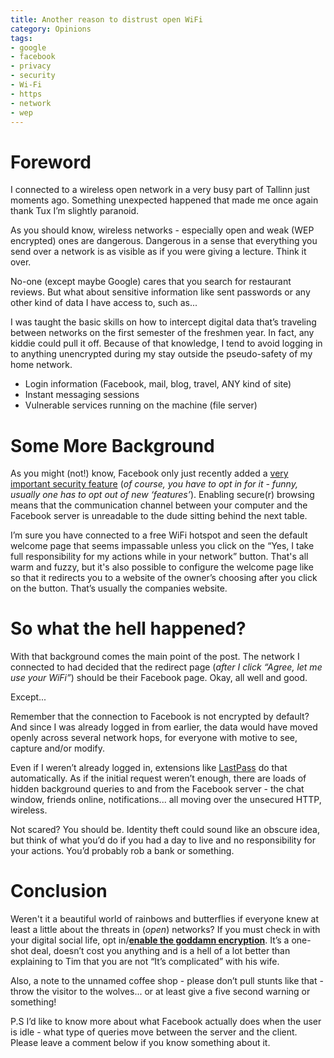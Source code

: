 ```yaml
---
title: Another reason to distrust open WiFi
category: Opinions
tags:
- google
- facebook
- privacy
- security
- Wi-Fi
- https
- network
- wep
---
```

# Foreword

I connected to a wireless open network in a very busy part of Tallinn just moments ago. Something unexpected happened that made me once again thank Tux I&rsquo;m slightly paranoid.

As you should know, wireless networks - especially open and weak (WEP encrypted) ones are dangerous. Dangerous in a sense that everything you send over a network is as visible as if you were giving a lecture. Think it over.

No-one (except maybe Google) cares that you search for restaurant reviews. But what about sensitive information like sent passwords or any other kind of data I have access to, such as...

I was taught the basic skills on how to intercept digital data that&rsquo;s traveling between networks on the first semester of the freshmen year. In fact, any kiddie could pull it off. Because of that knowledge, I tend to avoid logging in to anything unencrypted during my stay outside the pseudo-safety of my home network.

* Login information (Facebook, mail, blog, travel, ANY kind of site)
* Instant messaging sessions
* Vulnerable services running on the machine (file server)

# Some More Background

As you might (not!) know, Facebook only just recently added a <a href="http://mashable.com/2011/01/27/facebook-https/">very important security feature</a> (<em>of course, you have to opt in for it - funny, usually one has to opt out of new &lsquo;features&rsquo;</em>). Enabling secure(r) browsing means that the communication channel between your computer and the Facebook server is unreadable to the dude sitting behind the next table.

I&rsquo;m sure you have connected to a free WiFi hotspot and seen the default welcome page that seems impassable unless you click on the &ldquo;Yes, I take full responsibility for my actions while in your network&rdquo; button. That&#039;s all warm and fuzzy, but it&#039;s also possible to configure the welcome page like so that it redirects you to a website of the owner&rsquo;s choosing after you click on the button. That&rsquo;s usually the companies website.

# So what the hell happened?

With that background comes the main point of the post. The network I connected to had decided that the redirect page (<em>after I click &ldquo;Agree, let me use your WiFi&rdquo;</em>) should be their Facebook page. Okay, all well and good.

Except...

Remember that the connection to Facebook is not encrypted by default? And since I was already logged in from earlier, the data would have moved openly across several network hops, for everyone with motive to see, capture and/or modify.

Even if I weren&rsquo;t already logged in, extensions like <a class="zem_slink" href="http://www.lastpass.com" rel="homepage" title="LastPass">LastPass</a> do that automatically. As if the initial request weren&rsquo;t enough, there are loads of hidden background queries to and from the Facebook server - the chat window, friends online, notifications... all moving over the unsecured HTTP, wireless.

Not scared? You should be. Identity theft could sound like an obscure idea, but think of what you&rsquo;d do if you had a day to live and no responsibility for your actions. You&rsquo;d probably rob a bank or something.

# Conclusion

Weren&#039;t it a beautiful world of rainbows and butterflies if everyone knew at least a little about the threats in (<em>open</em>) networks? If you must check in with your digital social life, opt in/<a href="http://nakedsecurity.sophos.com/2011/01/28/how-to-enable-httpsssl-encryption-to-secure-your-facebook-account/"><strong>enable the goddamn encryption</strong></a>. It&rsquo;s a one-shot deal, doesn&rsquo;t cost you anything and is a hell of a lot better than explaining to Tim that you are not &ldquo;It&rsquo;s complicated&rdquo; with his wife.

Also, a note to the unnamed coffee shop - please don&rsquo;t pull stunts like that - throw the visitor to the wolves... or at least give a five second warning or something!

P.S I&rsquo;d like to know more about what Facebook actually does when the user is idle - what type of queries move between the server and the client. Please leave a comment below if you know something about it.
